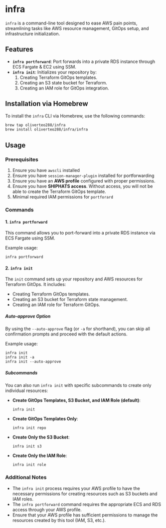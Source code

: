 # infra

`infra` is a command-line tool designed to ease AWS pain points, streamlining tasks like AWS resource management, GitOps setup, and infrastructure initialization.

## Features

- **`infra portforward`**: Port forwards into a private RDS instance through ECS Fargate & EC2 using SSM.
- **`infra init`**: Initializes your repository by:
  1. Creating Terraform GitOps templates.
  2. Creating an S3 state bucket for Terraform.
  3. Creating an IAM role for GitOps integration.

## Installation via Homebrew

To install the `infra` CLI via Homebrew, use the following commands:

```bash
brew tap oliverteo288/infra
brew install oliverteo288/infra/infra
```

Usage
-----

### Prerequisites

1. Ensure you have `awscli` installed
2. Ensure you have `session-manager-plugin` installed for portforwarding
3.  Ensure you have an **AWS profile** configured with proper permissions.
4.  Ensure you have **SHIPHATS access**. Without access, you will not be able to create the Terraform GitOps template.
5. Minimal required IAM permissions for `portforard`


### Commands

#### 1\. **`infra portforward`**

This command allows you to port-forward into a private RDS instance via ECS Fargate using SSM.

Example usage:

```
infra portforward
```

#### 2\. **`infra init`**

The `init` command sets up your repository and AWS resources for Terraform GitOps. It includes:

-   Creating Terraform GitOps templates.
-   Creating an S3 bucket for Terraform state management.
-   Creating an IAM role for Terraform GitOps.

##### Auto-approve Option

By using the `--auto-approve` flag (or `-a` for shorthand), you can skip all confirmation prompts and proceed with the default actions.

Example usage:

```
infra init
infra init -a
infra init --auto-approve
```

##### Subcommands

You can also run `infra init` with specific subcommands to create only individual resources:

-   **Create GitOps Templates, S3 Bucket, and IAM Role (default)**:

    ```
    infra init
    ```

-   **Create GitOps Templates Only**:

    ```
    infra init repo
    ```

-   **Create Only the S3 Bucket**:

    ```
    infra init s3
    ```

-   **Create Only the IAM Role**:

    ```
    infra init role
    ```

### Additional Notes

-   The `infra init` process requires your AWS profile to have the necessary permissions for creating resources such as S3 buckets and IAM roles.
-   The `infra portforward` command requires the appropriate ECS and RDS access through your AWS profile.
-   Ensure that your AWS profile has sufficient permissions to manage the resources created by this tool (IAM, S3, etc.).
